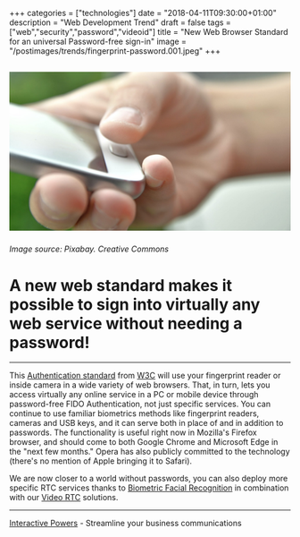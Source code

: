 +++
categories = ["technologies"]
date = "2018-04-11T09:30:00+01:00"
description = "Web Development Trend"
draft = false
tags = ["web","security","password","videoid"]
title = "New Web Browser Standard for an universal Password-free sign-in"
image = "/postimages/trends/fingerprint-password.001.jpeg"
+++

![Digital Fingerpring reader](/postimages/trends/fingerprint-password.001.jpeg)
---------
###### Image source: Pixabay. Creative Commons

# A new web standard makes it possible to sign into virtually any web service without needing a password!
---

This [Authentication standard](https://www.w3.org/TR/webauthn/) from [W3C](https://www.w3.org) will use your fingerprint reader or inside camera in a wide variety of web browsers. That, in turn, lets you access virtually any online service in a PC or mobile device through password-free FIDO Authentication, not just specific services. You can continue to use familiar biometrics methods like fingerprint readers, cameras and USB keys, and it can serve both in place of and in addition to passwords. The functionality is useful right now in Mozilla's Firefox browser, and should come to both Google Chrome and Microsoft Edge in the "next few months." Opera has also publicly committed to the technology (there's no mention of Apple bringing it to Safari).

We are now closer to a world without passwords, you can also deploy more  specific RTC services thanks to [Biometric Facial Recognition](http://blog.ivrpowers.com/post/technologies/facial-recognition/) in combination with our [Video RTC](http://blog.ivrpowers.com/post/products/video-rtc/) solutions. 

---
[Interactive Powers](http://www.ivrpowers.com/) - Streamline your business communications


